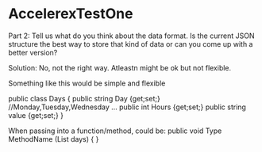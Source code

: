 # AccelerexTestOne
Part 2: Tell us what do you think about the data format. Is the current JSON structure the best
way to store that kind of data or can you come up with a better version?


Solution: No, not the right way. Atleastn might be ok but not flexible. 

Something like this would be simple and flexible

public class Days
{
  public string Day {get;set;} //Monday,Tuesday,Wednesday ...
  public int Hours {get;set;}
  public string value {get;set;}
}

When passing into a function/method, could be:
public void Type MethodName (List<Days> days)
{
}
